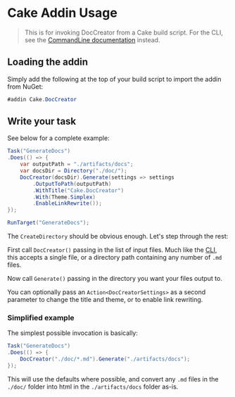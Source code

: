 # Cake Addin Usage

> This is for invoking DocCreator from a Cake build script. For the CLI, see the [CommandLine documentation](CommandLine.md) instead.

## Loading the addin
Simply add the following at the top of your build script to import the addin from NuGet:

```csharp
#addin Cake.DocCreator
```
## Write your task

See below for a complete example:

```csharp
Task("GenerateDocs")
.Does(() => {
	var outputPath = "./artifacts/docs";
	var docsDir = Directory("./doc/");
    DocCreator(docsDir).Generate(settings => settings
		.OutputToPath(outputPath)
		.WithTitle("Cake.DocCreator")
		.With(Theme.Simplex)
		.EnableLinkRewrite());
});

RunTarget("GenerateDocs");
```
The `CreateDirectory` should be obvious enough. Let's step through the rest:

First call `DocCreator()` passing in the list of input files. Much like the [CLI](CommandLine.md), this accepts a single file, or a directory path containing any number of `.md` files.

Now call `Generate()` passing in the directory you want your files output to.

You can optionally pass an `Action<DocCreatorSettings>` as a second parameter to change the title and theme, or to enable link rewriting.

### Simplified example

The simplest possible invocation is basically:

```csharp
Task("GenerateDocs")
.Does(() => {
	DocCreator("./doc/*.md").Generate("./artifacts/docs");
});
```
This will use the defaults where possible, and convert any `.md` files in the `./doc/` folder into html in the `./artifacts/docs` folder as-is.
